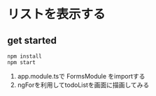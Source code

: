# リストを表示する

## get started

```:js
npm install
npm start
```

1. app.module.tsで FormsModule をimportする
1. ngForを利用してtodoListを画面に描画してみる
